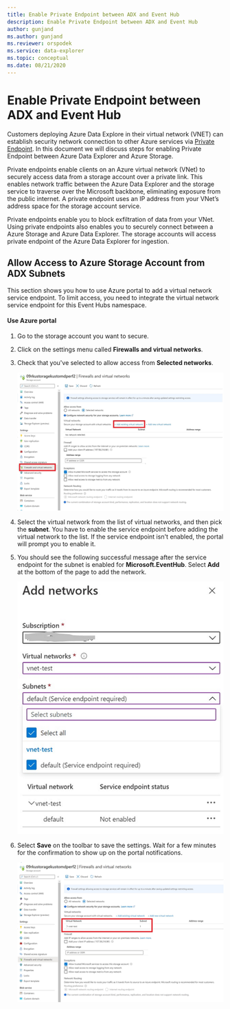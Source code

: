 ```yaml
---
title: Enable Private Endpoint between ADX and Event Hub
description: Enable Private Endpoint between ADX and Event Hub
author: gunjand
ms.author: gunjand
ms.reviewer: orspodek
ms.service: data-explorer
ms.topic: conceptual
ms.date: 08/21/2020
---
```

# Enable Private Endpoint between ADX and Event Hub

Customers deploying Azure Data Explore in their virtual network (VNET) can establish security network connection to other Azure services via [Private Endpoint](/azure/private-link/private-endpoint-overview). In this document we will discuss steps for enabling Private Endpoint between Azure Data Explorer and Azure Storage.

Private endpoints enable clients on an Azure virtual network (VNet) to securely access data from a storage account over a private link. This enables network traffic between the Azure Data Explorer and the storage service to traverse over the Microsoft backbone, eliminating exposure from the public internet. A private endpoint uses an IP address from your VNet’s address space for the storage account service.
 
Private endpoints enable you to block exfiltration of data from your VNet. Using private endpoints also enables you to securely connect between a Azure Storage and Azure Data Explorer. The storage accounts will access private endpoint of the Azure Data Explorer for ingestion.
 


## Allow Access to Azure Storage Account from ADX Subnets

This section shows you how to use Azure portal to add a virtual network service endpoint. To limit access, you need to integrate the virtual network service endpoint for this Event Hubs namespace.
#### Use Azure portal
1.	Go to the storage account you want to secure.
1.	Click on the settings menu called **Firewalls and virtual networks**.
1.	Check that you've selected to allow access from **Selected networks**.

    ![storage vnet diagram](media/vnet-enable-privatelink-storage\Storage-1.png)

1.	Select the virtual network from the list of virtual networks, and then pick the **subnet**. You have to enable the service endpoint before adding the virtual network to the list. If the service endpoint isn't enabled, the portal will prompt you to enable it.
1.	You should see the following successful message after the service endpoint for the subnet is enabled for **Microsoft.EventHub**. Select **Add** at the bottom of the page to add the network.



    ![storage add network diagram](media/vnet-enable-privatelink-storage\Storage-2.png)

1.	Select **Save** on the toolbar to save the settings. Wait for a few minutes for the confirmation to show up on the portal notifications.

    ![storage subnet diagram](media/vnet-enable-privatelink-storage\Storage-3.png)